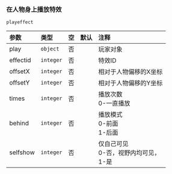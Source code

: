 ### 在人物身上播放特效
`playeffect`

| 参数     | 类型      | 空   | 默认 | 注释                                       |
| :------- | :-------- | :--- | :--- | :----------------------------------------- |
| play     | `object`  | 否   |      | 玩家对象                                   |
| effectid | `integer` | 否   |      | 特效ID                                     |
| offsetX  | `integer` | 否   |      | 相对于人物偏移的X坐标                      |
| offsetY  | `integer` | 否   |      | 相对于人物偏移的Y坐标                      |
| times    | `integer` | 否   |      | 播放次数<br />0-一直播放                     |
| behind   | `integer` | 否   |      | 播放模式<br />0-前面<br />1-后面               |
| selfshow | `integer` | 否   |      | 仅自己可见<br />0-否，视野内均可见，<br />1-是 |

